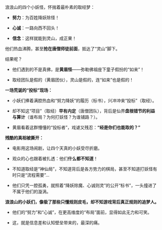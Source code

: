 

浪浪山的四个小妖怪，怀揣着最朴素的取经梦：

- **努力**：为百姓降妖除怪！
    
- **心诚**：一路向西不回头！
    
- **信念**：这样就能到灵山，成正果！
    

他们热血沸腾，甚至**抢在唐僧师徒前面**，抵达了“灵山”脚下。

结果呢？

- 他们遇到的不是真佛，是**黄眉怪**——弥勒佛祖座下童子假扮的“如来”！
    
- 取经团队是假的（黄眉团伙），灵山是假的，连“如来”也是假的！
    

**一场荒诞的“投标”现场：**

- 小妖们捧着满腔热血和“努力降妖”的履历（标书），兴冲冲来“投标”（取经）。
    
- 却不知这“项目”（取经）**早有内定**（唐僧团队），背后是仙界**盘根错节的利益与算计**（谁布局？为何打妖怪？为谁铺路？）。
    
- 黄眉看着这群懵懂的“投标者”，戏谑又残忍：**“经是你们也能取的？”**
    

**残酷的真相被撕开：**

- 电影用这场闹剧，让四个天真的小妖受尽折磨。
    
- 观众的心也跟着被扎透：他们**什么都不知道**！
    
- 不知道取经是“神仙局”，不知道背后是各方势力的棋局，甚至不知道打妖怪有时只是“流程需要”…
    
- 他们只凭一腔孤勇，就照着“降妖除魔、心诚则灵”的公开“标书”，一头撞进了不属于他们的漩涡。
    

**浪浪山的小妖们，像极了那些只懂规则皮毛，却不知游戏背后真正规则的追梦人。**

- 他们的“努力”和“心诚”，在更高维度的“布局”面前，显得如此无力和可笑。
    
- 这，就是信息差和认知壁垒带来的，最深的痛。